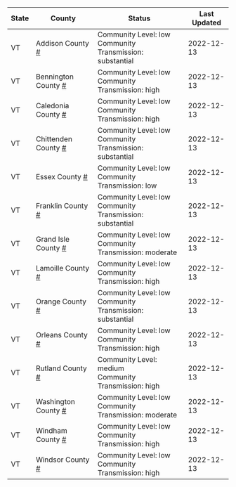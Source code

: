 State | County | Status | Last Updated
--- | --- | --- | --- 
VT | Addison County <a href="#addison_county">#</a> | <a name="addison_county"></a>Community Level: low<br/>Community Transmission: substantial | 2022-12-13
VT | Bennington County <a href="#bennington_county">#</a> | <a name="bennington_county"></a>Community Level: low<br/>Community Transmission: high | 2022-12-13
VT | Caledonia County <a href="#caledonia_county">#</a> | <a name="caledonia_county"></a>Community Level: low<br/>Community Transmission: high | 2022-12-13
VT | Chittenden County <a href="#chittenden_county">#</a> | <a name="chittenden_county"></a>Community Level: low<br/>Community Transmission: substantial | 2022-12-13
VT | Essex County <a href="#essex_county">#</a> | <a name="essex_county"></a>Community Level: low<br/>Community Transmission: low | 2022-12-13
VT | Franklin County <a href="#franklin_county">#</a> | <a name="franklin_county"></a>Community Level: low<br/>Community Transmission: substantial | 2022-12-13
VT | Grand Isle County <a href="#grand_isle_county">#</a> | <a name="grand_isle_county"></a>Community Level: low<br/>Community Transmission: moderate | 2022-12-13
VT | Lamoille County <a href="#lamoille_county">#</a> | <a name="lamoille_county"></a>Community Level: low<br/>Community Transmission: high | 2022-12-13
VT | Orange County <a href="#orange_county">#</a> | <a name="orange_county"></a>Community Level: low<br/>Community Transmission: substantial | 2022-12-13
VT | Orleans County <a href="#orleans_county">#</a> | <a name="orleans_county"></a>Community Level: low<br/>Community Transmission: high | 2022-12-13
VT | Rutland County <a href="#rutland_county">#</a> | <a name="rutland_county"></a>Community Level: medium<br/>Community Transmission: high | 2022-12-13
VT | Washington County <a href="#washington_county">#</a> | <a name="washington_county"></a>Community Level: low<br/>Community Transmission: moderate | 2022-12-13
VT | Windham County <a href="#windham_county">#</a> | <a name="windham_county"></a>Community Level: low<br/>Community Transmission: high | 2022-12-13
VT | Windsor County <a href="#windsor_county">#</a> | <a name="windsor_county"></a>Community Level: low<br/>Community Transmission: high | 2022-12-13
